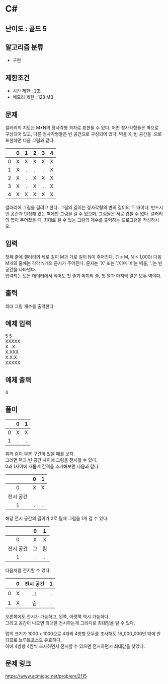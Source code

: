 # C#

## 난이도 : 골드 5

## 알고리즘 분류
  - 구현

## 제한조건
  - 시간 제한 : 2초
  - 메모리 제한 : 128 MB

## 문제
갤러리의 지도는 M*N의 정사각형 격자로 표현될 수 있다. 어떤 정사각형들은 벽으로 구성되어 있고, 다른 정사각형들은 빈 공간으로 구성되어 있다. 벽을 X, 빈 공간을 .으로 표현하면 다음 그림과 같다.<br/>

||0|1|2|3|4|
|:---:|:---:|:---:|:---:|:---:|:---:|
|0|X|X|X|X|X|
|1|X|.|.|.|X|
|2|X|.|X|X|X|
|3|X|.|X|.|X|
|4|X|X|X|X|X|


갤러리에 그림을 걸려고 한다. 그림의 길이는 정사각형의 변의 길이의 두 배이다. 반드시 빈 공간과 인접해 있는 벽에만 그림을 걸 수 있으며, 그림들은 서로 겹칠 수 없다. 갤러리의 맵이 주어졌을 때, 최대로 걸 수 있는 그림의 개수를 출력하는 프로그램을 작성하시오.<br/>


## 입력
첫째 줄에 갤러리의 세로 길이 M과 가로 길이 N이 주어진다. (1 ≤ M, N ≤ 1,000) 다음 M개의 줄에는 각각 N개의 문자가 주어진다. 문자는 'X' 또는 '.'이며 'X'는 벽을, '.'는 빈 공간을 나타낸다.<br/>
입력되는 모든 데이터에서 적어도 첫 줄과 마지막 줄, 첫 열과 마지막 열은 모두 벽이다.<br/>


## 출력
최대 그림 개수를 출력한다.<br/>


## 예제 입력
5 5<br/>
XXXXX<br/>
X...X<br/>
X.XXX<br/>
X.X.X<br/>
XXXXX<br/>


## 예제 출력
4<br/>


## 풀이

||0|1|
|:---:|:---:|:---:|
|0|X|X|
|1|.|.|


위와 같이 부분 구간이 있을 때를 보자.<br/>
그러면 벽과 빈 공간 사이에 그림을 전시할 수 있다.<br/>
0과 1사이에 새롭게 간격을 추가해보면 다음과 같다.<br/>

||0|1|
|:---:|:---:|:---:|
|0|X|X|
|전시 공간|||
|1|.|.|

해당 전시 공간의 길이가 2로 될때 그림을 1개 걸 수 있다.<br/>

||0|1|
|:---:|:---:|:---:|
|0|X|X|
|전시 공간|그|림|
|1|.|.|

다음처럼 전지할 수 있다.<br/>

||0|전시 공간|1|
|:---:|:---:|:---:|:---:|
|0|X|그|.|
|1|X|림|.|

오른쪽에도 전시가 가능하고, 왼쪽, 아랫쪽 역시 가능하다.<br/>
그리고 공간이 나오면 최대한 전시하는게 그리디로 최대임을 알 수 있다.<br/>

맵의 크기가 1000 x 1000으로 4개씩 4방향 모두를 조사해도 16_000_000번 밖에 안되므로 브루트포스도 유효하다.<br/>
이에 4방향 4칸씩 조사하면서 전시할 수 있으면 전시하면서 최대값을 찾았다.<br/>


## 문제 링크
https://www.acmicpc.net/problem/2115